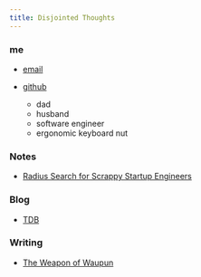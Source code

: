 ```yaml
---
title: Disjointed Thoughts
---
```



### me
- [email](mailto:keoni_garner@yahoo.com)
- [github](https://github.com/ObiWanKeoni)


	- dad
	- husband
	- software engineer
	- ergonomic keyboard nut

### Notes
- [Radius Search for Scrappy Startup Engineers]()

### Blog
 - [TDB](https://m.youtube.com/watch?v=gAGVAVxUgkc)

### Writing
- [The Weapon of Waupun](writing/The%20Weapon%20of%20Waupun)